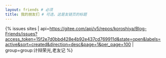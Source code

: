 ```yaml
---
layout: friends # 必须
title: 我的朋友们 # 可选，这是友链页的标题
---
```


{% issues sites | api=https://gitee.com/api/v5/repos/koroshiya/Blog-Friends/issues?access_token=15f2e7d0bbd428e4b92e437cd769911d&state=open&labels=active&sort=created&direction=desc&page=1&per_page=100 | group=group:计辩荣光,老友记 %}
